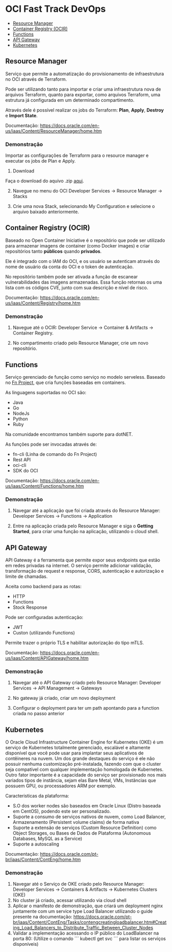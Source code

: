 # OCI Fast Track DevOps

- [Resource Manager](#Resource-Manager)
- [Container Registry (OCIR)](#container-registry-ocir)
- [Functions](#functions)
- [API Gateway](#api-gateway)
- [Kubernetes](#kubernetes) 

## Resource Manager

Serviço que permite a automatização do provisionamento de infraestrutura no OCI através de Terraform.

Pode ser utilizando tanto para importar e criar uma infraestrutura nova de arquivos Terraform, quanto para exportar, como arquivos Terraform, uma estrutura já configurada em um determinado compartimento.

Através dele é possível realizar os jobs do Terraform: **Plan**, **Apply**, **Destroy** e **Import State**.

Documentação: https://docs.oracle.com/en-us/iaas/Content/ResourceManager/home.htm

### Demonstração

Importar as configurações de Terraform para o resource manager e executar os jobs de Plan e Apply.

1. Download

Faça o download do aquivo .zip [aqui](https://github.com/ChristoPedro/fasttrackdevops/raw/main/terraform/terraform.zip).

2. Navegue no menu do OCI Developer Services -> Resource Manager -> Stacks

3. Crie uma nova Stack, selecionando My Configuration e selecione o arquivo baixado anteriormente.

## Container Registry (OCIR)

Baseado no Open Container Iniciative é o repositório que pode ser utilizado para armazenar imagens de container (como Docker images) e criar repositórios tanto **públicos** quando **privados**.

Ele é integrado com o IAM do OCI, e os usuário se autenticam através do nome de usuário da conta do OCI e o token de autenticação.

No repositório também pode ser ativada a função de escanear vulnerabilidades das imagens armazenadas. Essa função retornas os uma lista com os códigos CVE, junto com sua descrição e nível de risco.

Documentação: https://docs.oracle.com/en-us/iaas/Content/Registry/home.htm

### Demonstração

1. Navegue até o OCIR: Developer Service -> Container & Artifacts -> Container Registry.

2. No compartimento criado pelo Resource Manager, crie um novo repositório.

## Functions

Serviço gerenciado de função como serviço no modelo serveless. Baseado no [Fn Project](https://fnproject.io/), que cria funções baseadas em containers.

As linguagens suportadas no OCI são:

- Java
- Go
- NodeJs
- Python
- Ruby

Na comunidade encontramos também suporte para dotNET.

As funções pode ser invocadas através de:

- fn-cli (Linha de comando do Fn Project)
- Rest API
- oci-cli
- SDK do OCI

Documentação: https://docs.oracle.com/en-us/iaas/Content/Functions/home.htm

### Demonstração

1. Navegar até a aplicação que foi criada através do Resource Manager: Developer Services -> Functions -> Application

2. Entre na aplicação criada pelo Resource Manager e siga o **Getting Started**, para criar uma função na aplicação, utilizando o cloud shell.

## API Gateway

API Gateway é a ferramenta que permite expor seus endpoints que estão em redes privadas na internet. O serviço permite adicionar validação, transformação de request e response, CORS, autenticação e autorização e limite de chamadas.

Aceita como backend para as rotas:

- HTTP
- Functions
- Stock Response

Pode ser configuradas autenticação:

- JWT
- Custon (utilizando Functions)

Permite trazer o próprio TLS e habilitar autorização do tipo mTLS.

Documentação: https://docs.oracle.com/en-us/iaas/Content/APIGateway/home.htm

### Demonstração

1. Navegar até o API Gateway criado pelo Resource Manager: Developer Services -> API Management -> Gateways

2. No gateway já criado, criar um novo deployment

3. Configurar o deployment para ter um path apontando para a function criada no passo anterior

## Kubernetes
 O Oracle Cloud Infrastructure Container Engine for Kubernetes (OKE) é um serviço de Kubernetes totalmente gerenciado, escalável e altamente disponível que você pode usar para implantar seus aplicativos de contêineres na nuvem. 
 Um dos grande destaques do serviço é ele não possuir nenhuma customização pré-instalada, fazendo com que o cluster seja compatível com qualquer implementação homologada de Kubernetes. Outro fator importante é a capacidade do serviço ser provisionado nos mais variados tipos de instância, sejam elas Bare Metal, VMs, Instâncias que possuem GPU, ou processadores ARM por exemplo.

 Caracteristicas da plataforma:
 - S.O dos worker nodes são baseados em Oracle Linux (Distro baseada em CentOS), podendo este ser personalizado.
 - Suporte a consumo de serviços nativos de nuvem, como Load Balancer, Armazenamento (Persistent volume claims) de forma nativa
 - Suporte a extensão de serviços (Custom Resource Definition) como Object Storages, ou Bases de Dados de Plataforma (Autonomous Databases, MySQL as a Service)
 - Suporte a autoscaling 

 Documentação: https://docs.oracle.com/pt-br/iaas/Content/ContEng/home.htm

 ### Demonstração

1. Navegar até o Serviço de OKE criado pelo Resource Manager: Developer Services -> Containers & Artifacts -> Kubernetes Clusters (OKE)
2. No cluster já criado, acessar utilizando via cloud shell
3. Aplicar o manifesto de demonstração, que criará um deployment nginx juntamente com um service type Load Balancer utilizando o guide presente na documentação: https://docs.oracle.com/pt-br/iaas/Content/ContEng/Tasks/contengcreatingloadbalancer.htm#Creating_Load_Balancers_to_Distribute_Traffic_Between_Cluster_Nodes
4. Validar a implementação acessando o IP público do LoadBalancer na porta 80: (Utilize o comando ´´´ kubectl get svc ´´´ para listar os serviços disponíveis)